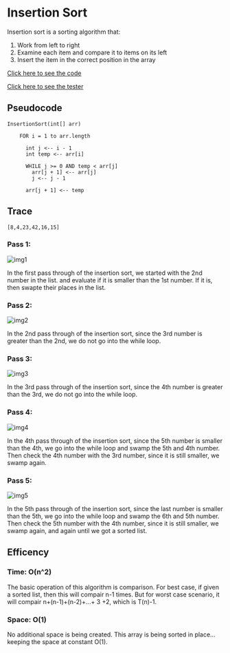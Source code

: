 # Insertion Sort

Insertion sort is a sorting algorithm that:

1. Work from left to right
2. Examine each item and compare it to items on its left
3. Insert the item in the correct position in the array

[Click here to see the code](insertion_sort.js)

[Click here to see the tester](../all_sort.test.js)

## Pseudocode

```sudo
InsertionSort(int[] arr)

    FOR i = 1 to arr.length

      int j <-- i - 1
      int temp <-- arr[i]

      WHILE j >= 0 AND temp < arr[j]
        arr[j + 1] <-- arr[j]
        j <-- j - 1

      arr[j + 1] <-- temp
```

## Trace

```[8,4,23,42,16,15]```

### Pass 1:

![img1](1.png)

In the first pass through of the insertion sort, we started with the 2nd number in the list. and evaluate if it is smaller than the 1st number. If it is, then swapte their places in the list.

### Pass 2:

![img2](2.png)

In the 2nd pass through of the insertion sort, since the 3rd number is greater than the 2nd, we do not go into the while loop.

### Pass 3:

![img3](3.png)

In the 3rd pass through of the insertion sort, since the 4th number is greater than the 3rd, we do not go into the while loop.

### Pass 4:

![img4](4.png)

In the 4th pass through of the insertion sort, since the 5th number is smaller than the 4th, we go into the while loop and swamp the 5th and 4th number. Then check the 4th number with the 3rd number, since it is still smaller, we swamp again.

### Pass 5:

![img5](5.png)

In the 5th pass through of the insertion sort, since the last number is smaller than the 5th, we go into the while loop and swamp the 6th and 5th number. Then check the 5th number with the 4th number, since it is still smaller, we swamp again, and again until we got a sorted list.

## Efficency

### Time: O(n^2)

The basic operation of this algorithm is comparison. For best case, if given a sorted list, then this will compair n-1 times. But for worst case scenario, it will compair n+(n-1)+(n-2)+...+ 3 +2, which is T(n)-1.

### Space: O(1)

No additional space is being created. This array is being sorted in place…keeping the space at constant O(1).
